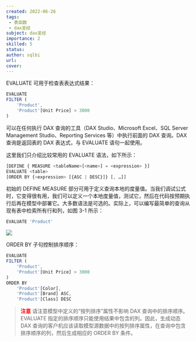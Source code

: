 ```yaml
---
created: 2022-06-26
tags:
 - 表函数
 - dax圣经
subject: dax圣经
importance: 2
skilled: 5
status: 
author: sqlbi
url: 
cover: 
---
```


EVALUATE 可用于检查表表达式结果：

```js
EVALUATE
FILTER (
    'Product',
    'Product'[Unit Price] > 3000
)
```

可以在任何执行 DAX 查询的工具（DAX Studio、Microsoft Excel、SQL Server Management Studio、Reporting Services 等）中执行前面的 DAX 查询。DAX 查询是返回表的 DAX 表达式，与 EVALUATE 语句一起使用。

这里我们只介绍比较常用的 EVALUATE 语法，如下所示：

```js
[DEFINE { MEASURE <tableName>[<name>] = <expression> }]
EVALUATE <table>
[ORDER BY {<expression> [{ASC | DESC}]} [, …]]
```

初始的 DEFINE MEASURE 部分可用于定义查询本地的度量值。当我们调试公式时，它变得很有用，我们可以定义一个本地度量值，测试它，然后在代码按预期执行后再在模型中部署它。大多数语法是可选的。实际上，可以编写最简单的查询从现有表中检索所有行和列，如图 3-1 所示：

```js
EVALUATE 'Product'
```

![](https://secure2.wostatic.cn/static/86t9BQDzNBAWLUAnKzSn2L/image.png?auth_key=1656247597-7dzDsgtCz2dLgfXxHMVXEx-0-8e5bdab7587ad0a77f768e3bd5e461d3)

ORDER BY 子句控制排序顺序：

```js
EVALUATE
FILTER (
    'Product',
    'Product'[Unit Price] > 3000
)
ORDER BY
    'Product'[Color],
    'Product'[Brand] ASC,
    'Product'[Class] DESC
```

> <font color="red">**注意**</font>
> 请注意模型中定义的“按列排序”属性不影响 DAX 查询中的排序顺序。EVALUATE 指定的排序顺序只能使用结果中包含的列。因此，生成动态 DAX 查询的客户机应该读取模型源数据中的按列排序属性，在查询中包含排序顺序的列，然后生成相应的 ORDER BY 条件。